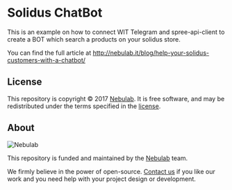 # Solidus ChatBot

This is an example on how to connect WIT Telegram and spree-api-client to create
a BOT which search a products on your solidus store.

You can find the full article at
http://nebulab.it/blog/help-your-solidus-customers-with-a-chatbot/

## License

This repository is copyright © 2017 [Nebulab](http://nebulab.it/). It is free
software, and may be redistributed under the terms specified in the [license].

## About

![Nebulab](http://nebulab.it/assets/images/public/logo.svg)

This repository is funded and maintained by the [Nebulab](http://nebulab.it/) team.

We firmly believe in the power of open-source. [Contact us](http://nebulab.it/contact-us/) if you like our work and you need help with your project design or development.

[license]: MIT-LICENSE
